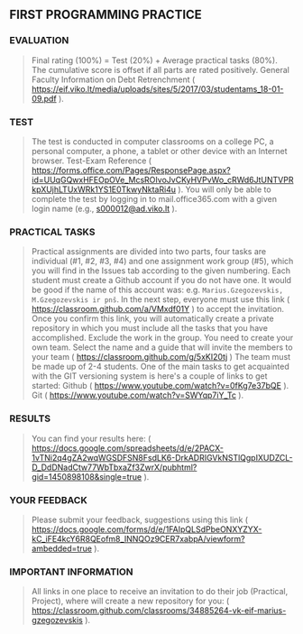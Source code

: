 ## FIRST PROGRAMMING PRACTICE
### EVALUATION
> Final rating (100%) = Test (20%) + Average practical tasks (80%).
> The cumulative score is offset if all parts are rated positively.
> General Faculty Information on Debt Retrenchment ( https://eif.viko.lt/media/uploads/sites/5/2017/03/studentams_18-01-09.pdf ).
### TEST
> The test is conducted in computer classrooms on a college PC, a personal computer, a phone, a tablet or other device with an Internet browser.
> Test-Exam Reference ( https://forms.office.com/Pages/ResponsePage.aspx?id=UUqGQwxHFEOpOVe_McsROIvoJvCKyHVPvWo_cRWd6JtUNTVPRkpXUjhLTUxWRk1YS1E0TkwyNktaRi4u ). You will only be able to complete the test by logging in to mail.office365.com with a given login name (e.g., s000012@ad.viko.lt ).
### PRACTICAL TASKS
> Practical assignments are divided into two parts, four tasks are individual (#1, #2, #3, #4) and one assignment work group (#5), which you will find in the Issues tab according to the given numbering.
> Each student must create a Github account if you do not have one. It would be good if the name of this account was: e.g. `Marius.Gzegozevskis, M.Gzegozevskis ir pnš`.
> In the next step, everyone must use this link ( https://classroom.github.com/a/VMxdf01Y ) to accept the invitation.
> Once you confirm this link, you will automatically create a private repository in which you must include all the tasks that you have accomplished. Exclude the work in the group. You need to create your own team. Select the name and a guide that will invite the members to your team ( https://classroom.github.com/g/5xKI20tj ) The team must be made up of 2-4 students.
> One of the main tasks to get acquainted with the GIT versioning system is here's a couple of links to get started: Github ( https://www.youtube.com/watch?v=0fKg7e37bQE ). Git ( https://www.youtube.com/watch?v=SWYqp7iY_Tc ).
### RESULTS
> You can find your results here: ( https://docs.google.com/spreadsheets/d/e/2PACX-1vTNi2q4gZA2wqWGSDFSN8FsdLK6-DrkADRIGVkNSTlQgpIXUDZCL-D_DdDNadCtw77WbTbxaZf3ZwrX/pubhtml?gid=1450898108&single=true ).

### YOUR FEEDBACK
> Please submit your feedback, suggestions using this link ( https://docs.google.com/forms/d/e/1FAIpQLSdPbeONXYZYX-kC_iFE4kcY6R8QEofm8_INNQOz9CER7xabpA/viewform?ambedded=true ).

### IMPORTANT INFORMATION
> All links in one place to receive an invitation to do their job (Practical, Project), where will create a new repository for you: ( https://classroom.github.com/classrooms/34885264-vk-eif-marius-gzegozevskis ).
